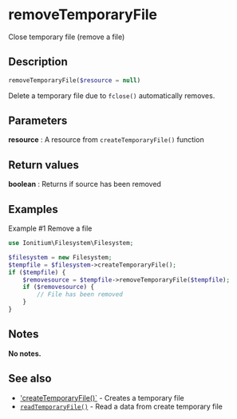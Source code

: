 # removeTemporaryFile

Close temporary file (remove a file)

## Description

```php
removeTemporaryFile($resource = null)
```

Delete a temporary file due to `fclose()` automatically removes.

## Parameters

__resource__
: A resource from `createTemporaryFile()` function

## Return values

__boolean__
: Returns if source has been removed

## Examples

Example #1 Remove a file
```php
use Ionitium\Filesystem\Filesystem;

$filesystem = new Filesystem;
$tempfile = $filesystem->createTemporaryFile();
if ($tempfile) {
    $removesource = $tempfile->removeTemporaryFile($tempfile);
    if ($removesource) {
        // File has been removed
    }
}
```

## Notes

__No notes.__

## See also

* ['createTemporaryFile()`](createtemporaryfile.md) - Creates a temporary file
* [`readTemporaryFile()`](readtemporaryfile.md) - Read a data from create temporary file